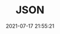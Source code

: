 ---
title: "JSON"
date: 2021-07-17 21:55:21
description: Basic introduction about JSON
draft: true
---